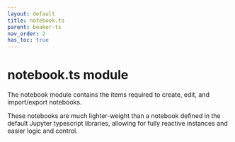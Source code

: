 ```yaml
---
layout: default
title: notebook.ts
parent: beaker-ts
nav_order: 2
has_toc: true
---
```


# notebook.ts module

The notebook module contains the items required to create, edit, and
import/export notebooks.

These notebooks are much lighter-weight than a notebook defined in the default
Jupyter typescript libraries, allowing for fully reactive instances and easier
logic and control.
